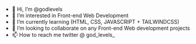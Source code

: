 - 👋 Hi, I’m @godlevels
- 👀 I’m interested in Front-end Web Development
- 🌱 I’m currently learning (HTML, CSS, JAVASCRIPT + TAILWINDCSS)
- 💞️ I’m looking to collaborate on any Front-end Web development projects
- 📫 How to reach me twitter @ god_levels_

<!---
CryptoVmD/CryptoVmD is a ✨ special ✨ repository because its `README.md` (this file) appears on your GitHub profile.
You can click the Preview link to take a look at your changes.
--->
